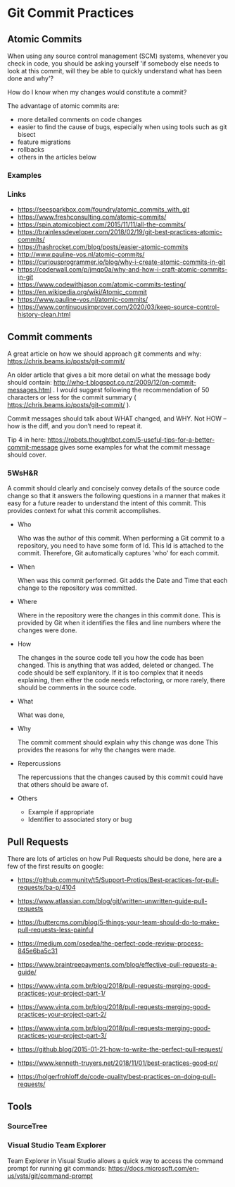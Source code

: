 # Git Commit Practices

## Atomic Commits

When using any source control management (SCM) systems, whenever you check in code, you should be asking yourself 'if somebody else needs to look at this commit, will they be able to quickly understand what has been done and why'?

How do I know when my changes would constitute a commit?



The advantage of atomic commits are:
 - more detailed comments on code changes
 - easier to find the cause of bugs, especially when using tools such as git bisect
 - feature migrations
 - rollbacks
 - others in the articles below

### Examples


### Links

 - https://seesparkbox.com/foundry/atomic_commits_with_git
 - https://www.freshconsulting.com/atomic-commits/
 - https://spin.atomicobject.com/2015/11/11/all-the-commits/
 - https://brainlessdeveloper.com/2018/02/19/git-best-practices-atomic-commits/
 - https://hashrocket.com/blog/posts/easier-atomic-commits
 - http://www.pauline-vos.nl/atomic-commits/
 - https://curiousprogrammer.io/blog/why-i-create-atomic-commits-in-git
 - https://coderwall.com/p/jmqp0a/why-and-how-i-craft-atomic-commits-in-git
 - https://www.codewithjason.com/atomic-commits-testing/
 - https://en.wikipedia.org/wiki/Atomic_commit
 - https://www.pauline-vos.nl/atomic-commits/
 - https://www.continuousimprover.com/2020/03/keep-source-control-history-clean.html

## Commit comments

A great article on how we should approach git comments and why: https://chris.beams.io/posts/git-commit/

An older article that gives a bit more detail on what the message body should contain: http://who-t.blogspot.co.nz/2009/12/on-commit-messages.html . I would suggest following the recommendation of 50 characters or less for the commit summary ( https://chris.beams.io/posts/git-commit/ ).

Commit messages should talk about WHAT changed, and WHY. Not HOW – how is the diff, and you don’t need to repeat it.

Tip 4 in here: https://robots.thoughtbot.com/5-useful-tips-for-a-better-commit-message gives some examples for what the commit message should cover.

### 5WsH&R

A commit should clearly and concisely convey details of the source code change so that it answers the following questions in a manner that makes it easy for a future reader to understand the intent of this commit. This provides context for what this commit accomplishes.

 - Who
 
   Who was the author of this commit. When performing a Git commit to a repository, you need to have some form of Id. This Id is attached to the commit. Therefore, Git automatically captures 'who' for each commit.
   
 - When
 
   When was this commit performed. Git adds the Date and Time that each change to the repository was committed.
 
 - Where
 
   Where in the repository were the changes in this commit done. This is provided by Git when it identifies the files and line numbers where the changes were done.
 
 - How
 
   The changes in the source code tell you how the code has been changed. This is anything that was added, deleted or changed. The code should be self explanitory. If it is too complex that it needs explaining, then either the code needs refactoring, or more rarely, there should be comments in the source code.
 
 - What
 
   What was done, 
 
 - Why
 
   The commit comment should explain why this change was done
   This provides the reasons for why the changes were made.
 
 - Repercussions
 
   The repercussions that the changes caused by this commit could have that others should be aware of.

 - Others
   - Example if appropriate
   - Identifier to associated story or bug

## Pull Requests

There are lots of articles on how Pull Requests should be done, here are a few of the first results on google:

 - https://github.community/t5/Support-Protips/Best-practices-for-pull-requests/ba-p/4104
 - https://www.atlassian.com/blog/git/written-unwritten-guide-pull-requests
 - https://buttercms.com/blog/5-things-your-team-should-do-to-make-pull-requests-less-painful
 - https://medium.com/osedea/the-perfect-code-review-process-845e6ba5c31
 - https://www.braintreepayments.com/blog/effective-pull-requests-a-guide/

 - https://www.vinta.com.br/blog/2018/pull-requests-merging-good-practices-your-project-part-1/
 - https://www.vinta.com.br/blog/2018/pull-requests-merging-good-practices-your-project-part-2/
 - https://www.vinta.com.br/blog/2018/pull-requests-merging-good-practices-your-project-part-3/

 - https://github.blog/2015-01-21-how-to-write-the-perfect-pull-request/
 - https://www.kenneth-truyers.net/2018/11/01/best-practices-good-pr/
 - https://holgerfrohloff.de/code-quality/best-practices-on-doing-pull-requests/

## Tools

### SourceTree

### Visual Studio Team Explorer

Team Explorer in Visual Studio allows a quick way to access the command prompt for running git commands: https://docs.microsoft.com/en-us/vsts/git/command-prompt
